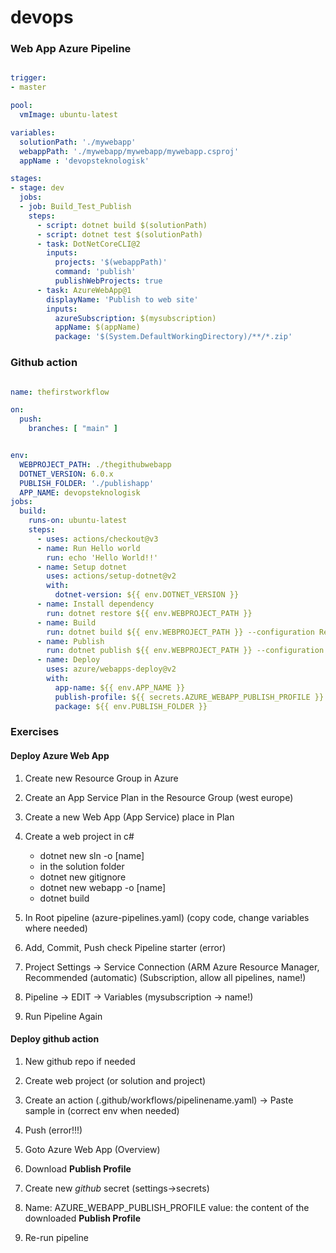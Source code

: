 # devops




### Web App Azure Pipeline


```yaml

trigger:
- master

pool:
  vmImage: ubuntu-latest

variables:
  solutionPath: './mywebapp'
  webappPath: './mywebapp/mywebapp/mywebapp.csproj'
  appName : 'devopsteknologisk'

stages:
- stage: dev
  jobs:
  - job: Build_Test_Publish
    steps:
      - script: dotnet build $(solutionPath)
      - script: dotnet test $(solutionPath)
      - task: DotNetCoreCLI@2
        inputs:
          projects: '$(webappPath)'
          command: 'publish'
          publishWebProjects: true
      - task: AzureWebApp@1
        displayName: 'Publish to web site'
        inputs:
          azureSubscription: $(mysubscription)
          appName: $(appName)
          package: '$(System.DefaultWorkingDirectory)/**/*.zip'


```


### Github action

```yaml

name: thefirstworkflow

on:
  push:
    branches: [ "main" ]


env:
  WEBPROJECT_PATH: ./thegithubwebapp
  DOTNET_VERSION: 6.0.x
  PUBLISH_FOLDER: './publishapp'
  APP_NAME: devopsteknologisk
jobs:
  build:
    runs-on: ubuntu-latest
    steps:
      - uses: actions/checkout@v3
      - name: Run Hello world
        run: echo 'Hello World!!'
      - name: Setup dotnet
        uses: actions/setup-dotnet@v2
        with:
          dotnet-version: ${{ env.DOTNET_VERSION }}
      - name: Install dependency
        run: dotnet restore ${{ env.WEBPROJECT_PATH }}
      - name: Build
        run: dotnet build ${{ env.WEBPROJECT_PATH }} --configuration Release --no-restore
      - name: Publish
        run: dotnet publish ${{ env.WEBPROJECT_PATH }} --configuration Release -o ${{env.PUBLISH_FOLDER}}
      - name: Deploy
        uses: azure/webapps-deploy@v2
        with:
          app-name: ${{ env.APP_NAME }}
          publish-profile: ${{ secrets.AZURE_WEBAPP_PUBLISH_PROFILE }}
          package: ${{ env.PUBLISH_FOLDER }}

```

### Exercises

#### Deploy Azure Web App

1. Create new Resource Group in Azure
2. Create an App Service Plan in the Resource Group (west europe)
3. Create a new Web App (App Service) place in Plan

4. Create a web project in c#
   - dotnet new sln -o [name]
   - in the solution folder
   - dotnet new gitignore
   - dotnet new webapp -o [name]
   - dotnet build

5. In Root pipeline (azure-pipelines.yaml) (copy code, change variables where needed)
6. Add, Commit, Push check Pipeline starter (error)

7. Project Settings -> Service Connection  (ARM Azure Resource Manager, Recommended (automatic) (Subscription, allow all pipelines, name!)
8. Pipeline -> EDIT -> Variables (mysubscription -> name!)

9. Run Pipeline Again


#### Deploy github action

1. New github repo if needed
2. Create web project (or solution and project)
3. Create an action (.github/workflows/pipelinename.yaml) -> Paste sample in (correct env when needed)
4. Push (error!!!)


5. Goto Azure Web App (Overview)
6. Download **Publish Profile**
7. Create new *github* secret (settings->secrets)
8. Name: AZURE_WEBAPP_PUBLISH_PROFILE value: the content of the downloaded **Publish Profile**
9. Re-run pipeline